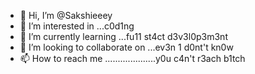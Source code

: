 - 👋 Hi, I’m @Sakshieeey
- 👀 I’m interested in ...c0d1ng
- 🌱 I’m currently learning ...fu11 st4ct d3v3l0p3m3nt
- 💞️ I’m looking to collaborate on ...ev3n 1 d0nt't kn0w
- 📫 How to reach me ....................y0u c4n't r3ach b1tch

<!---
Sakshieeey/Sakshieeey is a ✨ special ✨ repository because its `README.md` (this file) appears on your GitHub profile.
You can click the Preview link to take a look at your changes.
